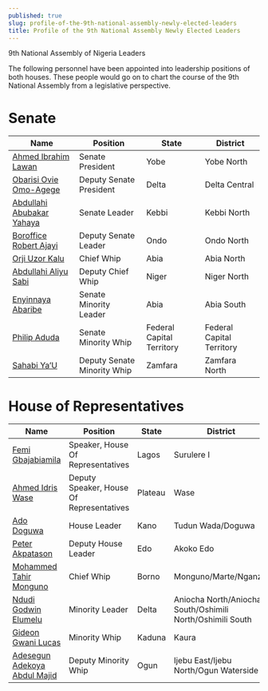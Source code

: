 ```yaml
---
published: true
slug: profile-of-the-9th-national-assembly-newly-elected-leaders
title: Profile of the 9th National Assembly Newly Elected Leaders
---
```

9th National Assembly of Nigeria Leaders

The following personnel have been appointed into leadership positions of both houses. These people would go on to chart the course of the 9th National Assembly from a legislative perspective.

Senate
=========

Name | Position | State | District
-----|-------|---------|----------
[Ahmed Ibrahim Lawan](/person/lawan-ahmad-ibrahim/ "Ahmed Ibrahim Lawan") | Senate President | Yobe | Yobe North
[Obarisi Ovie Omo-Agege](/person/ovie-omo-agege/ "Obarisi Ovie Omo-Agege") | Deputy Senate President | Delta | Delta Central
[Abdullahi Abubakar Yahaya](/person/yahaya-abdullahi/ "Abdullahi Abubakar Yahaya") | Senate Leader | Kebbi | Kebbi North
[Boroffice Robert Ajayi](/person/boroffice-robert-ajayi/ "Boroffice Robert Ajayi") | Deputy Senate Leader | Ondo | Ondo North
[Orji Uzor Kalu](/person/orji-uzor-kalu/ "Orji Uzor Kalu") | Chief Whip | Abia | Abia North
[Abdullahi Aliyu Sabi](/person/aliyu-sabi-abdullahi/ "Abdullahi Aliyu Sabi") | Deputy Chief Whip | Niger | Niger North
[Enyinnaya Abaribe](/person/abaribe-enyinnaya-harcourt/ "Enyinnaya Abaribe") | Senate Minority Leader | Abia | Abia South
[Philip Aduda](/person/aduda-philip-tanimu/ "Philip Aduda") | Senate Minority Whip | Federal Capital Territory| Federal Capital Territory
[Sahabi Ya’U](/person/sahabi-yau/ "Sahabi Ya’U") | Deputy Senate Minority Whip| Zamfara | Zamfara North


House of Representatives
=======
Name | Position | State | District
-----|-------|---------|----------
[Femi Gbajabiamila](/person/femi-gbajabiamila/ "Femi Gbajabiamila") | Speaker, House Of Representatives | Lagos | Surulere I
[Ahmed Idris Wase](/person/ahmed-idris-maje/ "Ahmed Idris Wase") | Deputy Speaker, House Of Representatives | Plateau | Wase
[Ado Doguwa](/person/alhassan-ado-garba/ "Ado Doguwa") | House Leader | Kano | Tudun Wada/Doguwa
[Peter Akpatason](/person/peter-ohiozoje-akpatason/ "Peter Akpatason") | Deputy House Leader | Edo |Akoko Edo
[Mohammed Tahir Monguno](/person/mohammed-monguno/ "Mohammed Tahir Monguno") | Chief Whip | Borno |Monguno/Marte/Nganzai
[Ndudi Godwin Elumelu](/person/ndudi-elumelu/ "Ndudi Godwin Elumelu") | Minority Leader | Delta | Aniocha North/Aniocha South/Oshimili North/Oshimili South
[Gideon Gwani Lucas](/person/gideon-gwani/ "Gideon Gwani Lucas") | Minority Whip | Kaduna | Kaura
[Adesegun Adekoya Abdul Majid](/person/adekoya-adesegun/ "Adesegun Adekoya Abdul Majid") | Deputy Minority Whip | Ogun | Ijebu East/Ijebu North/Ogun Waterside